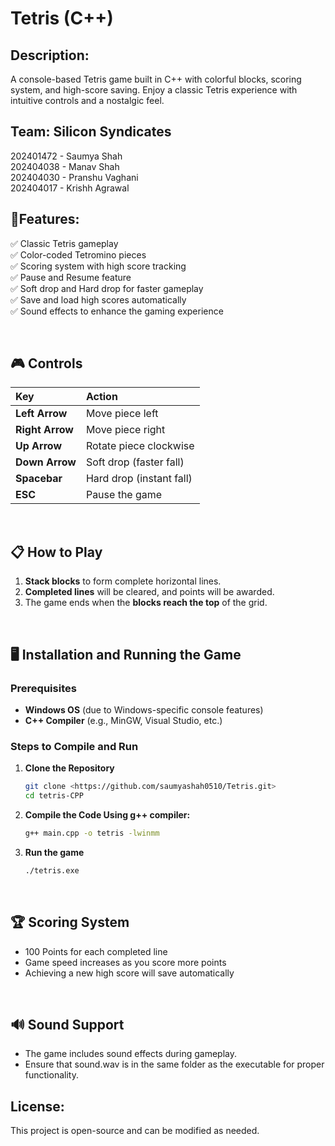 # Tetris (C++)

## Description:
A console-based Tetris game built in C++ with colorful blocks, scoring system, and high-score saving. Enjoy a classic Tetris experience with intuitive controls and a nostalgic feel. 
<br>

## Team: Silicon Syndicates
202401472 - Saumya Shah <br>
202404038 - Manav Shah  <br>
202404030 - Pranshu Vaghani <br>
202404017 - Krishh Agrawal <br>

## 🚀Features:
✅ Classic Tetris gameplay  
✅ Color-coded Tetromino pieces  
✅ Scoring system with high score tracking  
✅ Pause and Resume feature  
✅ Soft drop and Hard drop for faster gameplay  
✅ Save and load high scores automatically  
✅ Sound effects to enhance the gaming experience

<br>

## 🎮 Controls
| Key          | Action                  |
|:--------------|:------------------------|
| **Left Arrow**   | Move piece left          |
| **Right Arrow**  | Move piece right         |
| **Up Arrow**      | Rotate piece clockwise   |
| **Down Arrow**    | Soft drop (faster fall)  |
| **Spacebar**      | Hard drop (instant fall) |
| **ESC**           | Pause the game           |

<br>

## 📋 How to Play
1. **Stack blocks** to form complete horizontal lines.
2. **Completed lines** will be cleared, and points will be awarded.
3. The game ends when the **blocks reach the top** of the grid.

<br>

## 🖥️ Installation and Running the Game
### Prerequisites
- **Windows OS** (due to Windows-specific console features)
- **C++ Compiler** (e.g., MinGW, Visual Studio, etc.)

### Steps to Compile and Run
1. **Clone the Repository**
   ```bash
   git clone <https://github.com/saumyashah0510/Tetris.git>
   cd tetris-CPP

2. **Compile the Code Using g++ compiler:**
    ```bash
    g++ main.cpp -o tetris -lwinmm

3. **Run the game**
    ```bash
    ./tetris.exe

<br>

## 🏆 Scoring System
- 100 Points for each completed line
- Game speed increases as you score more points
- Achieving a new high score will save automatically

<br>

## 🔊 Sound Support
- The game includes sound effects during gameplay.
- Ensure that sound.wav is in the same folder as the executable for proper functionality.

## License:
This project is open-source and can be modified as needed.
